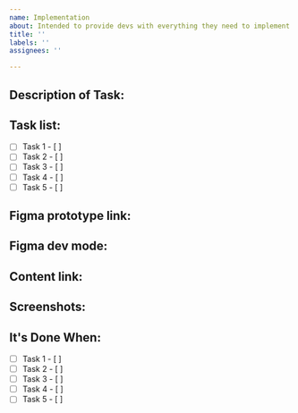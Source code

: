 ```yaml
---
name: Implementation
about: Intended to provide devs with everything they need to implement feature
title: ''
labels: ''
assignees: ''

---
```


## Description of Task:
<!-- A concise description of the task. -->



## Task list:

- [ ] Task 1 - [ ]
- [ ] Task 2 - [ ]
- [ ] Task 3 - [ ]
- [ ] Task 4 - [ ]
- [ ] Task 5 - [ ]

## Figma prototype link:

## Figma dev mode:

## Content link:

## Screenshots:


## It's Done When:

- [ ] Task 1 - [ ]
- [ ] Task 2 - [ ]
- [ ] Task 3 - [ ]
- [ ] Task 4 - [ ]
- [ ] Task 5 - [ ]
